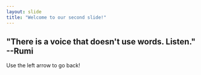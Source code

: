 ```yaml
---
layout: slide
title: "Welcome to our second slide!"
---
```

"There is a voice that doesn't use words. Listen." --Rumi
--
Use the left arrow to go back!
